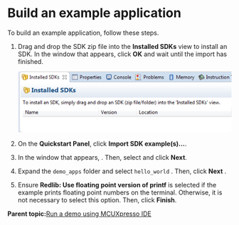 # Build an example application

To build an example application, follow these steps.

1.  Drag and drop the SDK zip file into the **Installed SDKs** view to install an SDK. In the window that appears, click **OK** and wait until the import has finished.

    ![](../images/install_an_sdk.png "Install an SDK")

2.  On the **Quickstart Panel**, click **Import SDK example\(s\)…**.

3.  In the window that appears, . Then, select and click **Next**.

4.  Expand the `demo_apps` folder and select `hello_world` . Then, click **Next** .

5.  Ensure **Redlib: Use floating point version of printf** is selected if the example prints floating point numbers on the terminal. Otherwise, it is not necessary to select this option. Then, click **Finish**.


**Parent topic:**[Run a demo using MCUXpresso IDE](../topics/run_a_demo_using_mcuxpresso_ide.md)

